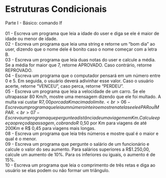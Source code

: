 # Estruturas Condicionais
Parte I - Básico: comando If <br> <br>
01 - Escreva um programa que leia a idade do user e diga se ele é maior de idade ou menor de idade. <br>
02 - Escreva um programa que leia uma string e retorne um “bom dia” ao user, dizendo que o nome dele é bonito caso o nome começar com a letra B. <br>
03 - Escreva um programa que leia duas notas do user e calcule a média. Se a média for maior que 7, retorne APROVADO. Caso contrário, retorne REPROVADO. <br>
04 - Escreva um programa que o computador pensará em um número entre 0 e 5. Em seguida, o usuário deverá adivinhar esse valor. Caso o usuário acerte, retorne “VENCEU”, caso perca, retorne “PERDEU”. <br>
05 - Escreva um programa que leia a velocidade de um carro. Se ele ultrapassar 80 Km/h, mostre uma mensagem dizendo que ele foi multado. A multa vai custar R$7,00 por cada Km acima do limite. <br>
06 - Escreva um programa que leia um número inteiro e mostre na tela se ele é PAR ou ÍMPAR. <br>
07 - Escreva um programa que pergunte a distância de uma viagem em Km. Calcule e peça o preço da passagem, cobrando R$ 0,50 por Km para viagens de até 200Km e R$ 0,45 para viagens mais longas. <br>
08 - Escreva um programa que leia três números e mostre qual é o maior e qual é o menor. <br>
09 - Escreva um programa que pergunte o salário de um funcionário e calcule o valor do seu aumento. Para salários superiores a R$1.250,00, calcule um aumento de 10%. Para os inferiores ou iguais, o aumento é de 15%. <br>
10 - Escreva um programa que leia o comprimento de três retas e diga ao usuário se elas podem ou não formar um triângulo. <br>
